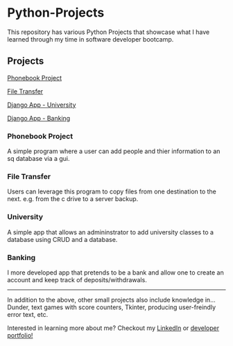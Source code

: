 # Python-Projects

This repository has various Python Projects that showcase what I have learned through my time in software developer bootcamp. 


## Projects

[Phonebook Project](https://github.com/samjac0/Python-Projects/tree/main/Phonebook%20Project)

[File Transfer](https://github.com/samjac0/Python-Projects/tree/main/File%20Transfer)

[Django App - University](https://github.com/samjac0/Python-Projects/tree/main/Django%20Apps/djangouniversity)

[Django App - Banking](https://github.com/samjac0/Python-Projects/tree/main/Django%20Apps/bankproject)


### Phonebook Project
A simple program where a user can add people and thier information to an sq database via a gui.

### File Transfer
Users can leverage this program to copy files from one destination to the next. e.g. from the c drive to a server backup. 

### University 
A simple app that allows an admininstrator to add university classes to a database using CRUD and a database.

### Banking 
I more developed app that pretends to be a bank and allow one to create an account and keep track of deposits/withdrawals.

________________________________________________
In addition to the above, other small projects also include knowledge in...
Dunder, text games with score counters, Tkinter, producing user-freindly error text, etc.



Interested in learning more about me? Checkout my [LinkedIn](https://www.linkedin.com/in/s-jacob-flaherty/) or [developer portfolio!](https://samjac0.github.io/)
